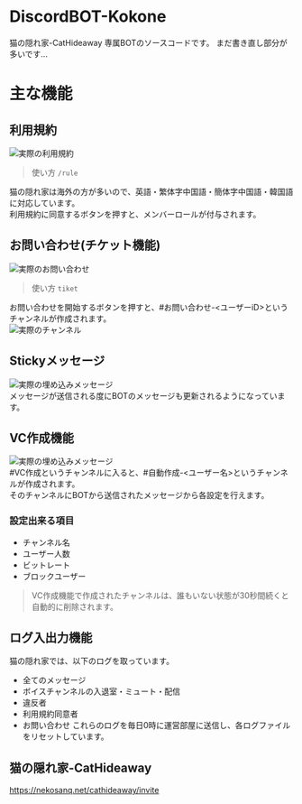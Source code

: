 # DiscordBOT-Kokone
猫の隠れ家-CatHideaway 専属BOTのソースコードです。
まだ書き直し部分が多いです...
# 主な機能
## 利用規約
![実際の利用規約](https://cdn.discordapp.com/attachments/954745154407911454/1195257604247650395/image.png?ex=65b35563&is=65a0e063&hm=c3d20f00da510ceb480d6c261c58f274826a0fc49b53d34846112a6891283216&)<br>
> 使い方 `/rule`

猫の隠れ家は海外の方が多いので、英語・繁体字中国語・簡体字中国語・韓国語に対応しています。<br>
利用規約に同意するボタンを押すと、メンバーロールが付与されます。<br>
## お問い合わせ(チケット機能)
![実際のお問い合わせ](https://cdn.discordapp.com/attachments/954745154407911454/1195258917563940984/image.png?ex=65b3569c&is=65a0e19c&hm=9d2541884ca901c7bb76390a1a32622dcce6178748b2b0b6efb702b0c9eb2393&)<br>
> 使い方 `tiket`

お問い合わせを開始するボタンを押すと、#お問い合わせ-<ユーザーiD>というチャンネルが作成されます。<br>
![実際のチャンネル](https://cdn.discordapp.com/attachments/954745154407911454/1195259461007314996/image.png?ex=65b3571e&is=65a0e21e&hm=fe849e78c100f80e8118a29b2baa1dcca87e8957bbdac4f46da4f2b2e5662f08&)<br>
## Stickyメッセージ
![実際の埋め込みメッセージ](https://cdn.discordapp.com/attachments/954745154407911454/1195260189855731832/image.png?ex=65b357cc&is=65a0e2cc&hm=6c241a9fb6a7bc6541ad1ce267dada5ab5baf650535d1aed91d0c850868179b7&)<br>
メッセージが送信される度にBOTのメッセージも更新されるようになっています。<br>
## VC作成機能
![実際の埋め込みメッセージ](https://cdn.discordapp.com/attachments/954745154407911454/1195260835212296244/image.png?ex=65b35865&is=65a0e365&hm=c73f3897a40a09c28b3fa49f096aeb9ff8816b851b9441eb99e67048e85fa819&)<br>
#VC作成というチャンネルに入ると、#自動作成-<ユーザー名>というチャンネルが作成されます。<br>
そのチャンネルにBOTから送信されたメッセージから各設定を行えます。<br>
### 設定出来る項目
- チャンネル名
- ユーザー人数
- ビットレート
- ブロックユーザー
> VC作成機能で作成されたチャンネルは、誰もいない状態が30秒間続くと自動的に削除されます。<br>

## ログ入出力機能
猫の隠れ家では、以下のログを取っています。
- 全てのメッセージ
- ボイスチャンネルの入退室・ミュート・配信
- 違反者
- 利用規約同意者
- お問い合わせ
これらのログを毎日0時に運営部屋に送信し、各ログファイルをリセットしています。
## 猫の隠れ家-CatHideaway
https://nekosanq.net/cathideaway/invite
